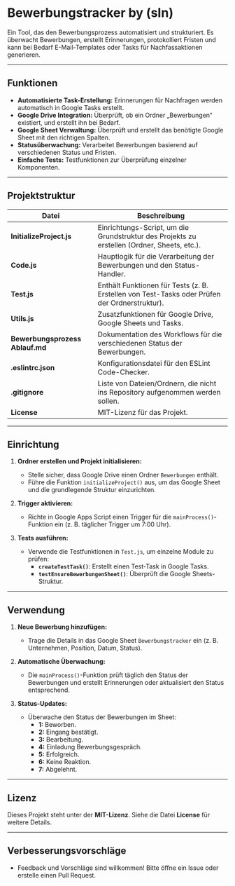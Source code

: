 # Bewerbungstracker by (sIn)

Ein Tool, das den Bewerbungsprozess automatisiert und strukturiert. Es überwacht Bewerbungen, erstellt Erinnerungen, protokolliert Fristen und kann bei Bedarf E-Mail-Templates oder Tasks für Nachfassaktionen generieren.

---

## Funktionen

- **Automatisierte Task-Erstellung:** Erinnerungen für Nachfragen werden automatisch in Google Tasks erstellt.
- **Google Drive Integration:** Überprüft, ob ein Ordner „Bewerbungen“ existiert, und erstellt ihn bei Bedarf.
- **Google Sheet Verwaltung:** Überprüft und erstellt das benötigte Google Sheet mit den richtigen Spalten.
- **Statusüberwachung:** Verarbeitet Bewerbungen basierend auf verschiedenen Status und Fristen.
- **Einfache Tests:** Testfunktionen zur Überprüfung einzelner Komponenten.

---

## Projektstruktur

| **Datei**                 | **Beschreibung**                                                                                   |
|---------------------------|---------------------------------------------------------------------------------------------------|
| **InitializeProject.js**  | Einrichtungs-Script, um die Grundstruktur des Projekts zu erstellen (Ordner, Sheets, etc.).       |
| **Code.js**               | Hauptlogik für die Verarbeitung der Bewerbungen und den Status-Handler.                          |
| **Test.js**               | Enthält Funktionen für Tests (z. B. Erstellen von Test-Tasks oder Prüfen der Ordnerstruktur).    |
| **Utils.js**              | Zusatzfunktionen für Google Drive, Google Sheets und Tasks.                                      |
| **Bewerbungsprozess Ablauf.md** | Dokumentation des Workflows für die verschiedenen Status der Bewerbungen.                          |
| **.eslintrc.json**        | Konfigurationsdatei für den ESLint Code-Checker.                                                 |
| **.gitignore**            | Liste von Dateien/Ordnern, die nicht ins Repository aufgenommen werden sollen.                   |
| **License**               | MIT-Lizenz für das Projekt.                                                                      |

---

## Einrichtung

1. **Ordner erstellen und Projekt initialisieren:**

   - Stelle sicher, dass Google Drive einen Ordner `Bewerbungen` enthält.
   - Führe die Funktion `initializeProject()` aus, um das Google Sheet und die grundlegende Struktur einzurichten.

2. **Trigger aktivieren:**

   - Richte in Google Apps Script einen Trigger für die `mainProcess()`-Funktion ein (z. B. täglicher Trigger um 7:00 Uhr).

3. **Tests ausführen:**

   - Verwende die Testfunktionen in `Test.js`, um einzelne Module zu prüfen:
     - **`createTestTask()`**: Erstellt einen Test-Task in Google Tasks.
     - **`testEnsureBewerbungenSheet()`**: Überprüft die Google Sheets-Struktur.

---

## Verwendung

1. **Neue Bewerbung hinzufügen:**

   - Trage die Details in das Google Sheet `Bewerbungstracker` ein (z. B. Unternehmen, Position, Datum, Status).

2. **Automatische Überwachung:**

   - Die `mainProcess()`-Funktion prüft täglich den Status der Bewerbungen und erstellt Erinnerungen oder aktualisiert den Status entsprechend.

3. **Status-Updates:**

   - Überwache den Status der Bewerbungen im Sheet:
     - **1:** Beworben.
     - **2:** Eingang bestätigt.
     - **3:** Bearbeitung.
     - **4:** Einladung Bewerbungsgespräch.
     - **5:** Erfolgreich.
     - **6:** Keine Reaktion.
     - **7:** Abgelehnt.

---

## Lizenz

Dieses Projekt steht unter der **MIT-Lizenz**. Siehe die Datei **License** für weitere Details.

---

## Verbesserungsvorschläge

- Feedback und Vorschläge sind willkommen! Bitte öffne ein Issue oder erstelle einen Pull Request.

